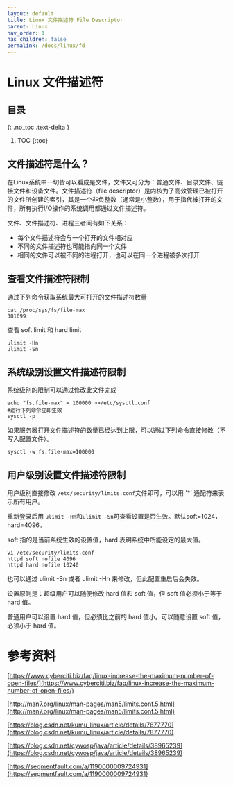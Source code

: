 ```yaml
---
layout: default
title: Linux 文件描述符 File Descriptor
parent: Linux
nav_order: 1
has_children: false
permalink: /docs/linux/fd
---
```

# Linux 文件描述符

## 目录
{: .no_toc .text-delta }

1. TOC
{:toc}



## 文件描述符是什么？

在Linux系统中一切皆可以看成是文件，文件又可分为：普通文件、目录文件、链接文件和设备文件。文件描述符（file descriptor）是内核为了高效管理已被打开的文件所创建的索引，其是一个非负整数（通常是小整数），用于指代被打开的文件，所有执行I/O操作的系统调用都通过文件描述符。

文件、文件描述符、进程三者间有如下关系：

- 每个文件描述符会与一个打开的文件相对应
- 不同的文件描述符也可能指向同一个文件
- 相同的文件可以被不同的进程打开，也可以在同一个进程被多次打开

## 查看文件描述符限制

通过下列命令获取系统最大可打开的文件描述符数量

```shell
cat /proc/sys/fs/file-max
381699
```



查看 soft limit 和 hard limit

```shell
ulimit -Hn
ulimit -Sn
```



## 系统级别设置文件描述符限制

系统级别的限制可以通过修改此文件完成 

```shell
echo "fs.file-max" = 100000 >>/etc/sysctl.conf
#运行下列命令立即生效
sysctl -p
```

如果服务器打开文件描述符的数量已经达到上限，可以通过下列命令直接修改（不写入配置文件）。

```shell
sysctl -w fs.file-max=100000
```



## 用户级别设置文件描述符限制

用户级别直接修改 `/etc/security/limits.conf`文件即可，可以用 '*' 通配符来表示所有用户。 

重新登录后用 `ulimit -Hn`和`ulimit -Sn`可查看设置是否生效。默认soft=1024，hard=4096。

soft 指的是当前系统生效的设置值，hard 表明系统中所能设定的最大值。

```shell
vi /etc/security/limits.conf
httpd soft nofile 4096
httpd hard nofile 10240
```

也可以通过 ulimit -Sn 或者 ulimit -Hn 来修改，但此配置重启后会失效。

设置原则是：超级用户可以随便修改 hard 值和 soft 值，但 soft 值必须小于等于 hard 值。

普通用户可以设置 hard 值，但必须比之前的 hard 值小。可以随意设置 soft 值，必须小于 hard 值。



# 参考资料

[https://www.cyberciti.biz/faq/linux-increase-the-maximum-number-of-open-files/](https://www.cyberciti.biz/faq/linux-increase-the-maximum-number-of-open-files/)

[http://man7.org/linux/man-pages/man5/limits.conf.5.html](http://man7.org/linux/man-pages/man5/limits.conf.5.html)

[https://blog.csdn.net/kumu_linux/article/details/7877770](https://blog.csdn.net/kumu_linux/article/details/7877770)

[https://blog.csdn.net/cywosp/java/article/details/38965239](https://blog.csdn.net/cywosp/java/article/details/38965239)

[https://segmentfault.com/a/1190000009724931](https://segmentfault.com/a/1190000009724931)